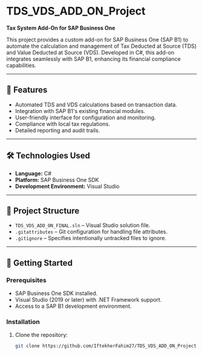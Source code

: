 # TDS_VDS_ADD_ON_Project

**Tax System Add-On for SAP Business One**

This project provides a custom add-on for SAP Business One (SAP B1) to automate the calculation and management of Tax Deducted at Source (TDS) and Value Deducted at Source (VDS). Developed in C#, this add-on integrates seamlessly with SAP B1, enhancing its financial compliance capabilities.

---

## 🧩 Features

- Automated TDS and VDS calculations based on transaction data.
- Integration with SAP B1's existing financial modules.
- User-friendly interface for configuration and monitoring.
- Compliance with local tax regulations.
- Detailed reporting and audit trails.

---

## 🛠️ Technologies Used

- **Language:** C#
- **Platform:** SAP Business One SDK
- **Development Environment:** Visual Studio

---

## 📁 Project Structure

- `TDS_VDS_ADD_ON_FINAL.sln` – Visual Studio solution file.
- `.gitattributes` – Git configuration for handling file attributes.
- `.gitignore` – Specifies intentionally untracked files to ignore.

---

## 🚀 Getting Started

### Prerequisites

- SAP Business One SDK installed.
- Visual Studio (2019 or later) with .NET Framework support.
- Access to a SAP B1 development environment.

### Installation

1. Clone the repository:
   ```bash
   git clone https://github.com/IftekherFahim27/TDS_VDS_ADD_ON_Project.git
